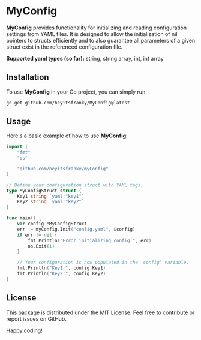 # MyConfig

**MyConfig** provides functionality for initializing and reading configuration settings from YAML files. It is designed to allow the initialization of nil pointers to structs efficiently and to also guarantee all parameters of a given struct exist in the referenced configuration file. 

**Supported yaml types (so far):** string, string array, int, int array

## Installation

To use **MyConfig** in your Go project, you can simply run:

```bash
go get github.com/heyitsfranky/MyConfig@latest
```

## Usage

Here's a basic example of how to use **MyConfig**:
```go
import (
    "fmt"
    "os"

    "github.com/heyitsfranky/myConfig"
)

// Define your configuration struct with YAML tags.
type MyConfigStruct struct {
    Key1 string `yaml:"key1"`
    Key2 string `yaml:"key2"`
}

func main() {
    var config *MyConfigStruct
    err := myConfig.Init("config.yaml", &config)
    if err != nil {
        fmt.Println("Error initializing config:", err)
        os.Exit(1)
    }

    // Your configuration is now populated in the 'config' variable.
    fmt.Println("Key1:", config.Key1)
    fmt.Println("Key2:", config.Key2)
}
```
## License

This package is distributed under the MIT License.
Feel free to contribute or report issues on GitHub.

Happy coding!
